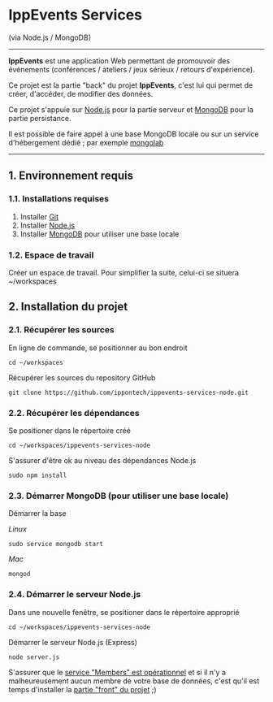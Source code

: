 
# IppEvents Services
(via Node.js / MongoDB)

***

**IppEvents** est une application Web permettant de promouvoir des événements (conférences / ateliers / jeux sérieux / retours d'expérience).

Ce projet est la partie "back" du projet **IppEvents**, c'est lui qui permet de créer, d'accéder, de modifier des données.

Ce projet s'appuie sur [Node.js](http://nodejs.org/) pour la partie serveur et [MongoDB](http://www.mongodb.org/) pour la partie persistance.

Il est possible de faire appel à une base MongoDB locale ou sur un service 
d'hébergement dédié ; par exemple [mongolab](https://mongolab.com)

***

## 1. Environnement requis

### 1.1. Installations requises

1. Installer [Git](http://git-scm.com/)
2. Installer [Node.js](http://nodejs.org/)
3. Installer [MongoDB](http://www.mongodb.org/) pour utiliser une base locale

### 1.2. Espace de travail

Créer un espace de travail. Pour simplifier la suite, celui-ci se situera ~/workspaces

## 2. Installation du projet

### 2.1. Récupérer les sources

En ligne de commande, se positionner au bon endroit

	cd ~/workspaces
	
Récupérer les sources du repository GitHub

	git clone https://github.com/ippontech/ippevents-services-node.git


### 2.2. Récupérer les dépendances

Se positioner dans le répertoire créé

	cd ~/workspaces/ippevents-services-node

S'assurer d'être ok au niveau des dépendances Node.js

	sudo npm install
	
### 2.3. Démarrer MongoDB (pour utiliser une base locale)

Démarrer la base

*Linux*
	
	sudo service mongodb start
	
*Mac*
	
	mongod
	
### 2.4. Démarrer le serveur Node.js

Dans une nouvelle fenêtre, se positioner dans le répertoire approprié

	cd ~/workspaces/ippevents-services-node
	
Démarrer le serveur Node.js (Express)

	node server.js

S'assurer que le [service "Members" est opérationnel](http://localhost:3000/members) et si il n'y a malheureusement aucun membre de votre base de données, c'est qu'il est temps d'installer la [partie "front" du projet](https://github.com/ippontech/ippevents-front-node) ;)

